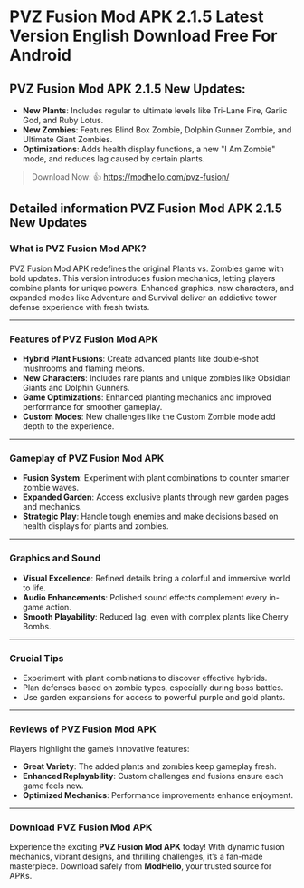 # PVZ Fusion Mod APK 2.1.5 Latest Version English Download Free For Android

## PVZ Fusion Mod APK 2.1.5 New Updates:
- **New Plants**: Includes regular to ultimate levels like Tri-Lane Fire, Garlic God, and Ruby Lotus.
- **New Zombies**: Features Blind Box Zombie, Dolphin Gunner Zombie, and Ultimate Giant Zombies.
- **Optimizations**: Adds health display functions, a new "I Am Zombie" mode, and reduces lag caused by certain plants.
  
>Download Now: 👍 https://modhello.com/pvz-fusion/

## Detailed information PVZ Fusion Mod APK 2.1.5 New Updates

### What is PVZ Fusion Mod APK?  
PVZ Fusion Mod APK redefines the original Plants vs. Zombies game with bold updates. This version introduces fusion mechanics, letting players combine plants for unique powers. Enhanced graphics, new characters, and expanded modes like Adventure and Survival deliver an addictive tower defense experience with fresh twists.  

---

### Features of PVZ Fusion Mod APK  

- **Hybrid Plant Fusions**: Create advanced plants like double-shot mushrooms and flaming melons.  
- **New Characters**: Includes rare plants and unique zombies like Obsidian Giants and Dolphin Gunners.  
- **Game Optimizations**: Enhanced planting mechanics and improved performance for smoother gameplay.  
- **Custom Modes**: New challenges like the Custom Zombie mode add depth to the experience.  

---

### Gameplay of PVZ Fusion Mod APK  

- **Fusion System**: Experiment with plant combinations to counter smarter zombie waves.  
- **Expanded Garden**: Access exclusive plants through new garden pages and mechanics.  
- **Strategic Play**: Handle tough enemies and make decisions based on health displays for plants and zombies.  

---

### Graphics and Sound  

- **Visual Excellence**: Refined details bring a colorful and immersive world to life.  
- **Audio Enhancements**: Polished sound effects complement every in-game action.  
- **Smooth Playability**: Reduced lag, even with complex plants like Cherry Bombs.  

---

### Crucial Tips  

- Experiment with plant combinations to discover effective hybrids.  
- Plan defenses based on zombie types, especially during boss battles.  
- Use garden expansions for access to powerful purple and gold plants.  

---

### Reviews of PVZ Fusion Mod APK  

Players highlight the game’s innovative features:  

- **Great Variety**: The added plants and zombies keep gameplay fresh.  
- **Enhanced Replayability**: Custom challenges and fusions ensure each game feels new.  
- **Optimized Mechanics**: Performance improvements enhance enjoyment.  

---

### Download PVZ Fusion Mod APK  

Experience the exciting **PVZ Fusion Mod APK** today! With dynamic fusion mechanics, vibrant designs, and thrilling challenges, it’s a fan-made masterpiece. Download safely from **ModHello**, your trusted source for APKs.  

